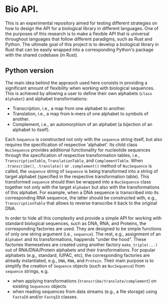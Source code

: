 # Bio API. 
This is an experimental repository aimed for testing different strategies on how to design the API for a biological library in different languages.
One of the purposes of this research is to make a flexible API that is universal throughout languages that follow different paradigms, such as Rust and Python.
The ultimate goal of this project is to develop a biological library in Rust that can be easily wrapped into a corresponding Python's package with the shared codebase (in Rust).

## Python version

The main idea behind the appraoch used here consists in providing a significant amount of flexibility when working with biological sequences. This is achieved by allowing a user to define their own alphabets (`class Alphabet`) and alphabet transformations:
* Transcription, i.e., a map from one alphabet to another.
* Translation, i.e., a map from k-mers of one alphabet to symbols of another.
* Complement, i.e., an automorphism of an alphabet (a bijection of an alphabet to itself).

Each `Sequence` is constructed not only with the `sequence` string itself, but also requires the specification of respective 'alphabet'. Its child class `NucSequence` provides additional functionality for nucleotide sequences through the specification of respective transformation tables, i.e., `TranscriptionTable`, `TranslationTable`, and `ComplementTable`. When `.transcribe()`, `.translate()` or `.complement()` method of `NucSequence` is called, the `sequence` string of `Sequence` is being transformed into a string of target alphabet (specified in the respective transformation table). This transformed `sequence` should then be wrapped into a `NucSequence` class together not only with the target `Alphabet` but also with the transformations of this alphabet. For example, when a DNA sequence is transcribed into its corresponding RNA sequence, the latter should be constructed with, e.g., `TranscriptionTable` that allows to reverse transcribe it back to the original DNA.

In order to hide all this complexity and provide a simple API for working with standard biological sequences, such as DNA, RNA, and Proteins, the corresponding factories are used. They are designed to be simple functions of only one string argument (i.e., `sequence`). The rest, e.g., assignment of an `Alphabet` and its transformations, happends "under the hood". These factories themeselves are created using another factory `make_triple(...)` out of RNA/DNA/Protein alphabets and their transformations. For popular alphabets (e.g., standard, IUPAC, etc), the corresponding factories are already instantiated, e.g., `DNA`, `RNA`, and `Protein`. Their main purpose is to simplify the creation of `Sequence` objects (such as `NucSequence`) from `sequence` strings, e.g.
* when applying transformations (`transcribe/translate/complement`) on existing `Sequences` objects
* when reading sequences from data streams (e.g., a file storage) using `FastaIO` and/or `FastqIO` classes.
